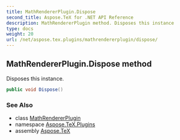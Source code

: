 ```yaml
---
title: MathRendererPlugin.Dispose
second_title: Aspose.TeX for .NET API Reference
description: MathRendererPlugin method. Disposes this instance
type: docs
weight: 20
url: /net/aspose.tex.plugins/mathrendererplugin/dispose/
---
```

## MathRendererPlugin.Dispose method

Disposes this instance.

```csharp
public void Dispose()
```

### See Also

* class [MathRendererPlugin](../)
* namespace [Aspose.TeX.Plugins](../../mathrendererplugin/)
* assembly [Aspose.TeX](../../../)


